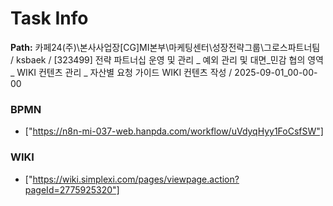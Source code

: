 # Task Info

**Path:** 카페24(주)\본사사업장\[CG]MI본부\마케팅센터\성장전략그룹\그로스파트너팀 / ksbaek / [323499] 전략 파트너십 운영 및 관리 _ 예외 관리 및 대면_민감 협의 영역 _ WIKI 컨텐츠 관리 _ 자산별 요청 가이드 WIKI 컨텐츠 작성 / 2025-09-01_00-00-00

### BPMN
- ["https://n8n-mi-037-web.hanpda.com/workflow/uVdyqHyy1FoCsfSW"]

### WIKI
- ["https://wiki.simplexi.com/pages/viewpage.action?pageId=2775925320"]

